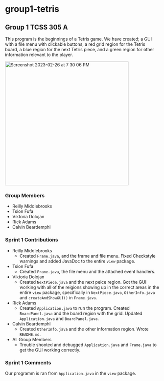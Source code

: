 # group1-tetris

## Group 1 TCSS 305 A

This program is the beginnings of a Tetris game. We have created; a GUI with a file menu
with clickable buttons, a red grid region for the Tetris board, a blue region for the
next Tetris piece, and a green region for other information relevant to the player.

<img width="403" alt="Screenshot 2023-02-26 at 7 30 06 PM" src="https://user-images.githubusercontent.com/77321790/221467606-19aa4455-ba46-48dd-b9aa-26546a8495c2.png">


### Group Members
* Reilly Middlebrooks
* Tsion Fufa
* Viktoria Dolojan
* Rick Adams
* Calvin Beardemphl

### Sprint 1 Contributions
* Reilly Middlebrooks
  * Created `Frame.java`, and the frame and file menu. Fixed Checkstyle warnings and 
  added JavaDoc to the entire `view` package.
* Tsion Fufa
  * Created `Frame.java`, the file menu and the attached event handlers.
* Viktoria Dolojan
  * Created `NextPiece.java` and the next peice region. Got the GUI working with all of the reigions
  showing up in the correct areas in the entire `view` package, specifically in `NextPiece.java`, 
  `OtherInfo.java` and `createAndShowGUI()` in `Frame.java`.
* Rick Adams
  * Created `Application.java` to run the program. Created `BoardPanel.java` and the board region
  with the grid. Updated `Application.java` and `BoardPanel.java`.
* Calvin Beardemphl
  * Created `OtherInfo.java` and the other information region. Wrote `README.md`.
* All Group Members
  * Trouble shooted and debugged `Application.java` and `Frame.java` to get the GUI working correctly.


### Sprint 1 Comments
Our programm is ran from `Application.java` in the `view` package.
